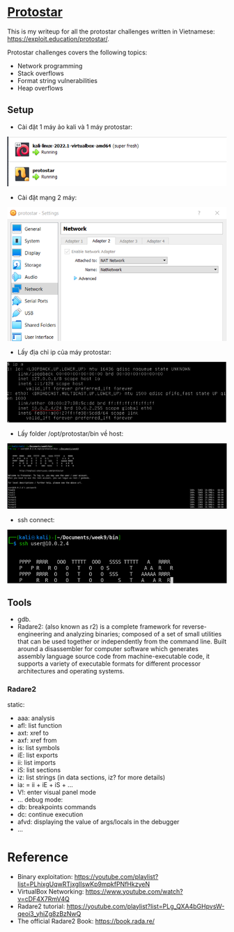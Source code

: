 # [Protostar](https://exploit.education/protostar/)

This is my writeup for all the protostar challenges written in Vietnamese: https://exploit.education/protostar/.

Protostar challenges covers the following topics:

- Network programming
- Stack overflows
- Format string vulnerabilities
- Heap overflows

## Setup

- Cài đặt 1 máy ảo kali và 1 máy protostar:

<img src="pictures/setup_vm.png">

- Cài đặt mạng 2 máy:

<img src="pictures/setup_vm_network.png">

- Lấy địa chỉ ip của máy protostar:

<img src="pictures/protostar_ip.png">

- Lấy folder /opt/protostar/bin về host:

<img src="pictures/scp.png">

- ssh connect:

<img src="pictures/ssh.png">

## Tools

- gdb.
- Radare2: (also known as r2) is a complete framework for reverse-engineering and analyzing binaries; composed of a set of small utilities that can be used together or independently from the command line. Built around a disassembler for computer software which generates assembly language source code from machine-executable code, it supports a variety of executable formats for different processor architectures and operating systems.

### Radare2

static:

- aaa: analysis
- afl: list function
- axt: xref to
- axf: xref from
- is: list symbols
- iE: list exports
- ii: list imports
- iS: list sections
- iz: list strings (in data sections, iz? for more details)
- ia: = ii + iE + iS + ...
- V!: enter visual panel mode
- ...
debug mode:
- db: breakpoints commands
- dc: continue execution
- afvd: displaying the value of args/locals in the debugger
- ...

# Reference

- Binary exploitation: <https://youtube.com/playlist?list=PLhixgUqwRTjxglIswKp9mpkfPNfHkzyeN>
- VirtualBox Networking: <https://www.youtube.com/watch?v=cDF4X7RmV4Q>
- Radare2 tutorial: <https://youtube.com/playlist?list=PLg_QXA4bGHpvsW-qeoi3_yhiZg8zBzNwQ>
- The official Radare2 Book: <https://book.rada.re/>
